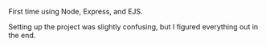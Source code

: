 First time using Node, Express, and EJS.

Setting up the project was slightly confusing, but I figured everything out in the end.
